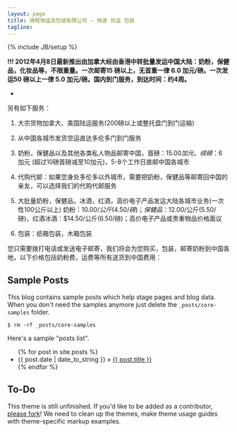 ```yaml
---
layout: page
title: 锦程快运及包装有限公司 – 快递 货运 包装
tagline: 
---
```

{% include JB/setup %}

**!!! 2012年4月8日最新推出由加拿大经由香港中转批量发运中国大陆：奶粉，保健品，化妆品等，不限重量。一次邮寄15 磅以上，无首重一律 6.0 加元/磅。一次发运50 磅以上一律 5.0 加元/磅。国内到门服务，到达时间：约4周。**

-

另有如下服务：

1. 大宗货物加拿大、美国陆运服务(200磅以上或整托盘门到门运输)

2. 从中国各城市发货空运直达多伦多门到门服务
3. 奶粉，保健品以及其他各类私人物品邮寄中国，首磅：$15.00 加元，续磅：$6 加元 (超过10磅首磅减至10加元)，5-8个工作日直邮中国各城市

4. 代购代邮：如果您身处多伦多以外城市，需要把奶粉，保健品等邮寄回中国的亲友，可以选择我们的代购代邮服务
5. 大批量奶粉，保健品，冰酒，红酒，高价电子产品发运大陆各城市业务(一次性100公斤以上) 奶粉：$10.00/公斤(4.50/磅)；保健品：$12.00/公斤(5.50/磅)，红酒冰酒：$14.50/公斤(6.50/磅)；高价电子产品或贵重物品价格面议

6. 包装：纸箱包装，木箱包装

您只需要拨打电话或发送电子邮寄，我们将会为您购买，包装，邮寄奶粉到中国各地，以下价格包括奶粉费，运费等所有送货到中国费用：



## Sample Posts

This blog contains sample posts which help stage pages and blog data.
When you don't need the samples anymore just delete the `_posts/core-samples` folder.

    $ rm -rf _posts/core-samples

Here's a sample "posts list".

<ul class="posts">
  {% for post in site.posts %}
    <li><span>{{ post.date | date_to_string }}</span> &raquo; <a href="{{ BASE_PATH }}{{ post.url }}">{{ post.title }}</a></li>
  {% endfor %}
</ul>

## To-Do

This theme is still unfinished. If you'd like to be added as a contributor, [please fork](http://github.com/plusjade/jekyll-bootstrap)!
We need to clean up the themes, make theme usage guides with theme-specific markup examples.


